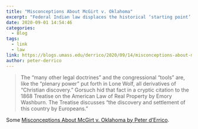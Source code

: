 ```yaml
---
title: "Misconceptions About McGirt v. Oklahoma"
excerpt: "Federal Indian law displaces the historical ‘starting point’ — the original free existence of Native nations..."
date: 2020-09-01 14:54:46
categories:
  - Blog
tags:
  - link
  - law
link: https://blogs.umass.edu/derrico/2020/09/14/misconceptions-about-mcgirt-v-oklahoma/
author: peter-derrico
---
```


> The “many other legal doctrines” and the congressional “tools” are, like the “plenary power” put forth in Lone Wolf, all derivatives of “Christian discovery.” Gorsuch hid that fact in a cryptic citation to the 1868 Treatise on the American Law of Real Property by Emory Washburn. The Treatise discusses “the discovery and settlement of this country by Europeans.”

Some [Misconceptions About McGirt v. Oklahoma by Peter d’Errico](https://blogs.umass.edu/derrico/2020/09/14/misconceptions-about-mcgirt-v-oklahoma/).
